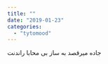 ```yaml
---
title: ""
date: "2019-01-23"
categories: 
  - "tytomood"
---
```


جاده میرقصد به ساز بی محابا راندنت
